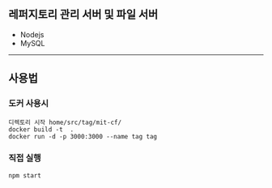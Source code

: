 ## 레퍼지토리 관리 서버 및 파일 서버

* Nodejs
* MySQL

-----


## 사용법
### 도커 사용시
```
디렉토리 시작 home/src/tag/mit-cf/
docker build -t  .
docker run -d -p 3000:3000 --name tag tag
```
### 직접 실행
```
npm start
```
